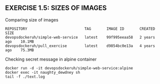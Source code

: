 ## EXERCISE 1.5: SIZES OF IMAGES
Comparing size of images
```shell
REPOSITORY                          TAG       IMAGE ID       CREATED        SIZE
devopsdockeruh/simple-web-service   latest    99f995eeaa58   2 years ago    10.1MB
devopsdockeruh/pull_exercise        latest    d9854bc0e13a   4 years ago    75.3MB
```
Checking secret message in alpine container
```shell
docker run -d -it devopsdockeruh/simple-web-service:alpine
docker exec -it naughty_dewdney sh
tail -f ./text.log
```